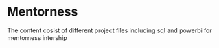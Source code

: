 # Mentorness
The content cosist of different project files including sql and powerbi for mentorness intership
